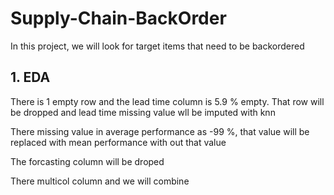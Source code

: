 # Supply-Chain-BackOrder
In this project, we will look for target items that need to be backordered
## 1. EDA
There is 1 empty row and the lead time column is 5.9 % empty. That row will be dropped and lead time missing value wll be imputed with knn

There missing value in average performance as -99 %, that value will be replaced with mean performance with out that value

The forcasting column will be droped

There multicol column and we will combine



